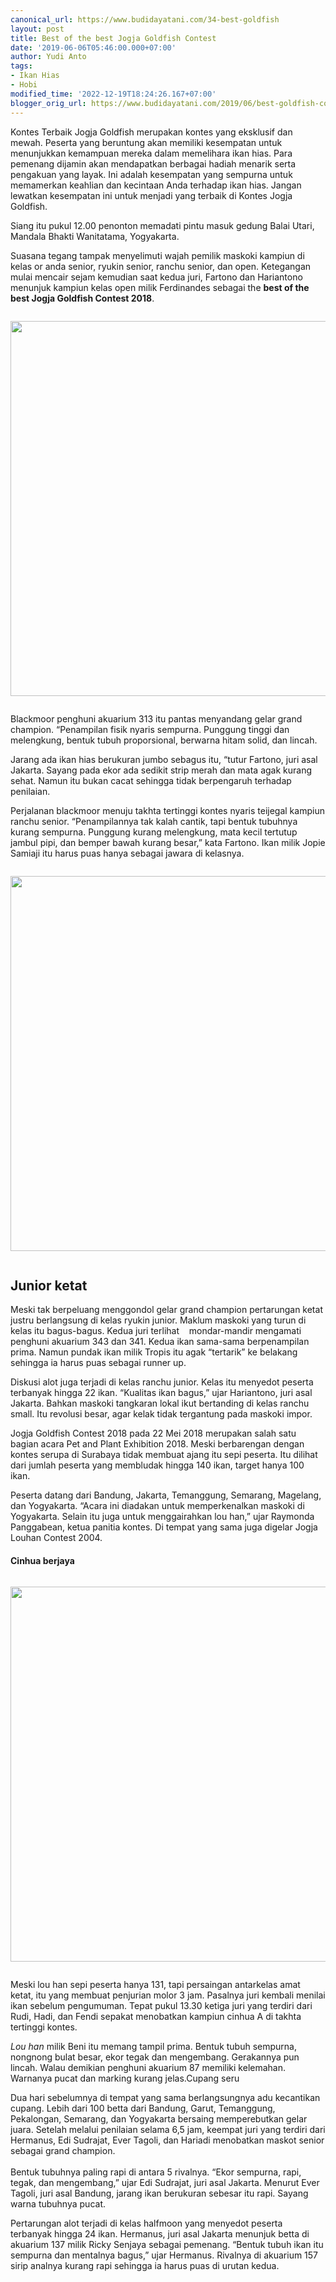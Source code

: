 ```yaml
---
canonical_url: https://www.budidayatani.com/34-best-goldfish
layout: post
title: Best of the best Jogja Goldfish Contest
date: '2019-06-06T05:46:00.000+07:00'
author: Yudi Anto
tags:
- Ikan Hias
- Hobi
modified_time: '2022-12-19T18:24:26.167+07:00'
blogger_orig_url: https://www.budidayatani.com/2019/06/best-goldfish-contest.html
---
```


<p>Kontes Terbaik Jogja Goldfish merupakan kontes yang eksklusif dan mewah. Peserta yang beruntung akan memiliki kesempatan untuk menunjukkan kemampuan mereka dalam memelihara ikan hias. Para pemenang dijamin akan mendapatkan berbagai hadiah menarik serta pengakuan yang layak. Ini adalah kesempatan yang sempurna untuk memamerkan keahlian dan kecintaan Anda terhadap ikan hias. Jangan lewatkan kesempatan ini untuk menjadi yang terbaik di Kontes Jogja Goldfish.</p>
<div style="clear: both; text-align: center; margin: 10px;">
<ins class="adsbygoogle"
     style="display:block"
     data-ad-client="ca-pub-1827136509737499"
     data-ad-slot="8123810405"
     data-ad-format="auto"
     data-full-width-responsive="true"></ins>
<script>
     (adsbygoogle = window.adsbygoogle || []).push({});
</script>
</div>
<p>Siang itu pukul 12.00 penonton memadati pintu masuk gedung Balai Utari, Mandala Bhakti Wanitatama, Yogyakarta.</p>
<p>Suasana tegang tampak menyelimuti wajah pemilik maskoki kampiun di kelas or anda senior, ryukin senior, ranchu senior, dan open. Ketegangan mulai mencair sejam kemudian saat kedua juri, Fartono dan Hariantono menunjuk kampiun kelas open milik Ferdinandes sebagai the <strong>best of the best Jogja Goldfish Contest 2018</strong>.</p>
<div class="separator" style="clear: both;"><a href="https://blogger.googleusercontent.com/img/b/R29vZ2xl/AVvXsEg27t-yV0I-lzubXaQRFYMgqkUyLmFQqqTc4Pm0IWfNZxA7HmWfraS6U9_uO1ilb1lYyFxj7hKi86EvglC1_O32URsRP_iNkKmvGTx-knlwkY5ta-ZhaRh-38PAmfYSnQjrYAY8LsEVy7j_sWJ5UtutG7MBWKaMs-VLy37SrN00rvsNq-pZ-HP29rfwYQ/s1511/goldfish-1.jpg" style="display: block; padding: 1em 0; text-align: center; "><img alt="" border="0" width="600" data-original-height="850" data-original-width="1511" src="https://blogger.googleusercontent.com/img/b/R29vZ2xl/AVvXsEg27t-yV0I-lzubXaQRFYMgqkUyLmFQqqTc4Pm0IWfNZxA7HmWfraS6U9_uO1ilb1lYyFxj7hKi86EvglC1_O32URsRP_iNkKmvGTx-knlwkY5ta-ZhaRh-38PAmfYSnQjrYAY8LsEVy7j_sWJ5UtutG7MBWKaMs-VLy37SrN00rvsNq-pZ-HP29rfwYQ/s600/goldfish-1.jpg"/></a></div>
<p>Blackmoor penghuni akuarium 313 itu pantas menyandang gelar grand champion. &ldquo;Penampilan fisik nyaris sempurna. Punggung tinggi dan melengkung, bentuk tubuh proporsional, berwarna hitam solid, dan lincah.</p>
<div style="clear: both; text-align: center; margin: 10px;">
<ins class="adsbygoogle"
     style="display:block"
     data-ad-client="ca-pub-1827136509737499"
     data-ad-slot="7493502439"
     data-ad-format="auto"
     data-full-width-responsive="true"></ins>
<script>
     (adsbygoogle = window.adsbygoogle || []).push({});
</script>
</div>
<p>Jarang ada ikan hias berukuran jumbo sebagus itu, &ldquo;tutur Fartono, juri asal Jakarta. Sayang pada ekor ada sedikit strip merah dan mata agak kurang sehat. Namun itu bukan cacat sehingga tidak berpengaruh terhadap penilaian.</p>
<p>Perjalanan blackmoor menuju takhta tertinggi kontes nyaris teijegal kampiun ranchu senior. &ldquo;Penampilannya tak kalah cantik, tapi bentuk tubuhnya kurang sempurna. Punggung kurang melengkung, mata kecil tertutup jambul pipi, dan bemper bawah kurang besar,&rdquo; kata Fartono. Ikan milik Jopie Samiaji itu harus puas hanya sebagai jawara di kelasnya.</p>
<div style="clear: both; text-align: center; margin: 10px;">
<ins class="adsbygoogle"
     style="display:block"
     data-ad-client="ca-pub-1827136509737499"
     data-ad-slot="8123810405"
     data-ad-format="auto"
     data-full-width-responsive="true"></ins>
<script>
     (adsbygoogle = window.adsbygoogle || []).push({});
</script>
</div>
<div class="separator" style="clear: both;"><a href="https://blogger.googleusercontent.com/img/b/R29vZ2xl/AVvXsEgYaH2avOb6Eb3f9l2SkW6WOVNqwE11V3NoqZCrLQaAvWYJ5ambGPkEEbX7thlUhXexzSDumX9ag6lOgyo7daYsz1d2gW-Qp-EyO1NWFRmpIjiUc3f2uEHC91ODO4YoZ-MDpgqJaYEptd7o68nRRGbFXmx0gmBkW3QJrOo0qkxhLa4ve9668Wvqyi-Wbg/s320/juara_655x600.jpg" style="display: block; padding: 1em 0; text-align: center; "><img alt="" border="0" width="600" data-original-height="293" data-original-width="320" src="https://blogger.googleusercontent.com/img/b/R29vZ2xl/AVvXsEgYaH2avOb6Eb3f9l2SkW6WOVNqwE11V3NoqZCrLQaAvWYJ5ambGPkEEbX7thlUhXexzSDumX9ag6lOgyo7daYsz1d2gW-Qp-EyO1NWFRmpIjiUc3f2uEHC91ODO4YoZ-MDpgqJaYEptd7o68nRRGbFXmx0gmBkW3QJrOo0qkxhLa4ve9668Wvqyi-Wbg/s600/juara_655x600.jpg"/></a></div>
<h2>Junior ketat</h2>
<p>Meski tak berpeluang menggondol gelar grand champion pertarungan ketat justru berlangsung di kelas ryukin junior. Maklum maskoki yang turun di kelas itu bagus-bagus. Kedua juri terlihat&nbsp;&nbsp;&nbsp; mondar-mandir mengamati penghuni akuarium 343 dan 341. Kedua ikan sama-sama berpenampilan prima. Namun pundak ikan milik Tropis itu agak &ldquo;tertarik&rdquo; ke belakang sehingga ia harus puas sebagai runner up.</p>
<p>Diskusi alot juga terjadi di kelas ranchu junior. Kelas itu menyedot peserta terbanyak hingga 22 ikan. &ldquo;Kualitas ikan bagus,&rdquo; ujar Hariantono, juri asal Jakarta. Bahkan maskoki tangkaran lokal ikut bertanding di kelas ranchu small. Itu revolusi besar, agar kelak tidak tergantung pada maskoki impor.</p>
<p>Jogja Goldfish Contest 2018 pada 22 Mei 2018 merupakan salah satu bagian acara Pet and Plant Exhibition 2018. Meski berbarengan dengan kontes serupa di Surabaya tidak membuat ajang itu sepi peserta. Itu dilihat dari jumlah peserta yang membludak hingga 140 ikan, target hanya 100 ikan.</p>
<p>Peserta datang dari Bandung, Jakarta, Temanggung, Semarang, Magelang, dan Yogyakarta. &ldquo;Acara ini diadakan untuk memperkenalkan maskoki di Yogyakarta. Selain itu juga untuk menggairahkan lou han,&rdquo; ujar Raymonda Panggabean, ketua panitia kontes. Di tempat yang sama juga digelar Jogja Louhan Contest 2004.</p>
<h4>Cinhua berjaya</h4>
<div class="separator" style="clear: both;"><a href="https://blogger.googleusercontent.com/img/b/R29vZ2xl/AVvXsEgbB5PIGHt8tSKEb0ICXq9H5ipCtQaMRbgXldP-zQgo2IeCgP8l6bqY-1Ix3aQg5k99owE8T6puOU7iVhO1KGxNThK8JoAqdxrdmiC-0Dc8D4wvsxGPiak8pDDGRS1RHbkibIV_MJuFJfAnfyjpatSgiK_kTJhDqhLQBCIWC5tTttJ_Kh9EnltyccRsIQ/s400/ikan%20cupang_251x600.jpg" style="display: block; padding: 1em 0; text-align: center; "><img alt="" border="0" height="600" data-original-height="400" data-original-width="167" src="https://blogger.googleusercontent.com/img/b/R29vZ2xl/AVvXsEgbB5PIGHt8tSKEb0ICXq9H5ipCtQaMRbgXldP-zQgo2IeCgP8l6bqY-1Ix3aQg5k99owE8T6puOU7iVhO1KGxNThK8JoAqdxrdmiC-0Dc8D4wvsxGPiak8pDDGRS1RHbkibIV_MJuFJfAnfyjpatSgiK_kTJhDqhLQBCIWC5tTttJ_Kh9EnltyccRsIQ/s600/ikan%20cupang_251x600.jpg"/></a></div>
<div style="clear: both; text-align: center; margin: 10px;">
<ins class="adsbygoogle"
     style="display:block"
     data-ad-client="ca-pub-1827136509737499"
     data-ad-slot="7493502439"
     data-ad-format="auto"
     data-full-width-responsive="true"></ins>
<script>
     (adsbygoogle = window.adsbygoogle || []).push({});
</script>
</div>
<p>Meski lou han sepi peserta hanya 131, tapi persaingan antarkelas amat ketat, itu yang membuat penjurian molor 3 jam. Pasalnya juri kembali menilai ikan sebelum pengumuman. Tepat pukul 13.30 ketiga juri yang terdiri dari Rudi, Hadi, dan Fendi sepakat menobatkan kampiun cinhua A di takhta tertinggi kontes.</p>
<p><em>Lou han</em> milik Beni itu memang tampil prima. Bentuk tubuh sempurna, nongnong bulat besar, ekor tegak dan mengembang. Gerakannya pun lincah. Walau demikian penghuni akuarium 87 memiliki kelemahan. Warnanya pucat dan marking kurang jelas.Cupang seru</p>
<p>Dua hari sebelumnya di tempat yang sama berlangsungnya adu kecantikan cupang. Lebih dari 100 betta dari Bandung, Garut, Temanggung, Pekalongan, Semarang, dan Yogyakarta bersaing memperebutkan gelar juara. Setelah melalui penilaian selama 6,5 jam, keempat juri yang terdiri dari Hermanus, Edi Sudrajat, Ever Tagoli, dan Hariadi menobatkan maskot senior sebagai grand champion.<br /><br />Bentuk tubuhnya paling rapi di antara 5 rivalnya. &ldquo;Ekor sempurna, rapi, tegak, dan mengembang,&rdquo; ujar Edi Sudrajat, juri asal Jakarta. Menurut Ever Tagoli, juri asal Bandung, jarang ikan berukuran sebesar itu rapi. Sayang warna tubuhnya pucat.</p>
<div style="clear: both; text-align: center; margin: 10px;">
<ins class="adsbygoogle"
     style="display:block"
     data-ad-client="ca-pub-1827136509737499"
     data-ad-slot="7493502439"
     data-ad-format="auto"
     data-full-width-responsive="true"></ins>
<script>
     (adsbygoogle = window.adsbygoogle || []).push({});
</script>
</div>
<p>Pertarungan alot terjadi di kelas halfmoon yang menyedot peserta terbanyak hingga 24 ikan. Hermanus, juri asal Jakarta menunjuk betta di akuarium 137 milik Ricky Senjaya sebagai pemenang. &ldquo;Bentuk tubuh ikan itu sempurna dan mentalnya bagus,&rdquo; ujar Hermanus. Rivalnya di akuarium 157 sirip analnya kurang rapi sehingga ia harus puas di urutan kedua.</p>